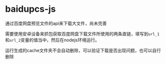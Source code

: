 # baidupcs-js
通过百度网盘预览文件的api来下载大文件，尚未完善

需要使用安卓设备来抓包获取百度网盘下载文件所使用的两条直链，填写到`url_1`和`url_2`变量的值当中，然后在nodejs环境运行。

运行生成的cache文件夹不会自动删除，可以验证下载是否出现问题，也可以自行删除
